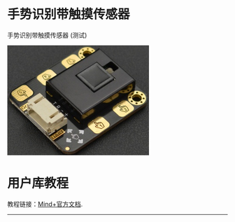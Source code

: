 # 手势识别带触摸传感器	

 手势识别带触摸传感器	(测试)

 ![featured](./featured.png)

# 用户库教程
 

教程链接：[Mind+官方文档](http://wiki.dfrobot.com.cn/index.php?title=(SKU:SEN0285)_Gesture%26Touch_Sensor_V1.0%E6%89%8B%E5%8A%BF%E8%AF%86%E5%88%AB%E5%8F%8A%E8%A7%A6%E6%91%B8%E4%BC%A0%E6%84%9F%E5%99%A8).

---------------------------------------------------------

